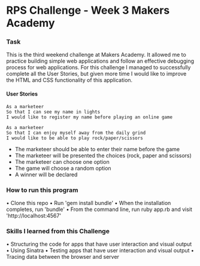 # RPS Challenge - Week 3 Makers Academy



### Task
This is the  third weekend challenge at Makers Academy. It allowed  me to practice building simple web applications and follow an effective debugging process for web applications. For this challenge I managed to successfully complete all the User Stories,
but given more time I would like to improve the HTML and CSS functionality of this application.



#### User Stories

```
As a marketeer
So that I can see my name in lights
I would like to register my name before playing an online game

As a marketeer
So that I can enjoy myself away from the daily grind
I would like to be able to play rock/paper/scissors

```
* The marketeer should be able to enter their name before the game
* The marketeer will be presented the choices (rock, paper and scissors)
* The marketeer can choose one option
* The game will choose a random option
* A winner will be declared


### How to run this program

• Clone this repo
• Run 'gem install bundle'
• When the installation completes, run 'bundle'
• From the command line, run ruby app.rb and visit 'http://localhost:4567'


### Skills I learned from this Challenge

• Structuring the code for apps that have user interaction and visual output
• Using Sinatra
• Testing apps that have user interaction and visual output
• Tracing data between the browser and server
